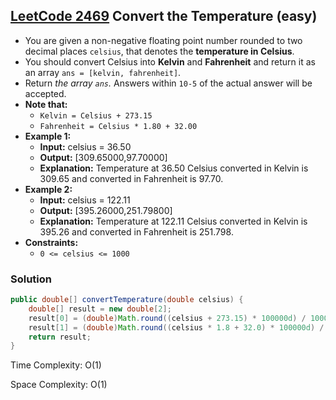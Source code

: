 ## [LeetCode 2469](https://leetcode.com/problems/convert-the-temperature/) Convert the Temperature (easy)

- You are given a non-negative floating point number rounded to two decimal places `celsius`, that denotes the **temperature in Celsius**.
- You should convert Celsius into **Kelvin** and **Fahrenheit** and return it as an array `ans = [kelvin, fahrenheit]`.
- Return _the array `ans`._ Answers within `10-5` of the actual answer will be accepted.
- **Note that:**
    -   `Kelvin = Celsius + 273.15`
    -   `Fahrenheit = Celsius * 1.80 + 32.00`
- **Example 1:**
    - **Input:** celsius = 36.50
    - **Output:** [309.65000,97.70000]
    - **Explanation:** Temperature at 36.50 Celsius converted in Kelvin is 309.65 and converted in Fahrenheit is 97.70.
- **Example 2:**
    - **Input:** celsius = 122.11
    - **Output:** [395.26000,251.79800]
    - **Explanation:** Temperature at 122.11 Celsius converted in Kelvin is 395.26 and converted in Fahrenheit is 251.798.
- **Constraints:**
    -   `0 <= celsius <= 1000`

### Solution

```java
public double[] convertTemperature(double celsius) {
    double[] result = new double[2];
    result[0] = (double)Math.round((celsius + 273.15) * 100000d) / 100000d;
    result[1] = (double)Math.round((celsius * 1.8 + 32.0) * 100000d) / 100000d;
    return result;
}
```

Time Complexity: O(1)

Space Complexity: O(1)
